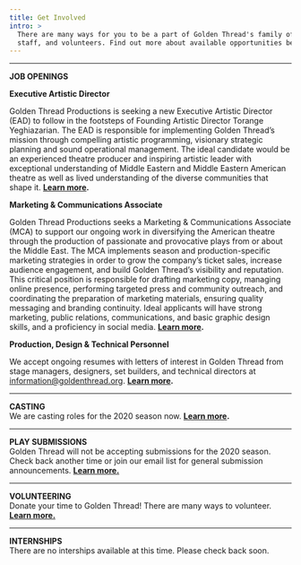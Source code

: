 ```yaml
---
title: Get Involved
intro: >
  There are many ways for you to be a part of Golden Thread's family of artists,
  staff, and volunteers. Find out more about available opportunities below.
---
```

- - -

**JOB OPENINGS**

**Executive Artistic Director**

Golden Thread Productions is seeking a new Executive Artistic Director (EAD) to follow in the footsteps of Founding Artistic Director Torange Yeghiazarian. The EAD is responsible for implementing Golden Thread’s mission through compelling artistic programming, visionary strategic planning and sound operational management. The ideal candidate would be an experienced theatre producer and inspiring artistic leader with exceptional understanding of Middle Eastern and Middle Eastern American theatre as well as lived understanding of the diverse communities that shape it. **[Learn more](/get-involved/jobs/).**

 **Marketing & Communications Associate**

Golden Thread Productions seeks a Marketing & Communications Associate (MCA) to support our ongoing work in diversifying the American theatre through the production of passionate and provocative plays from or about the Middle East. The MCA implements season and production-specific marketing strategies in order to grow the company’s ticket sales, increase audience engagement, and build Golden Thread’s visibility and reputation. This critical position is responsible for drafting marketing copy, managing online presence, performing targeted press and community outreach, and coordinating the preparation of marketing materials, ensuring quality messaging and branding continuity. Ideal applicants will have strong marketing, public relations, communications, and basic graphic design skills, and a proficiency in social media. **[Learn more](/get-involved/jobs/).**

**Production, Design & Technical Personnel**

We accept ongoing resumes with letters of interest in Golden Thread from stage managers, designers, set builders, and technical directors at [information@goldenthread.org]((mailto:information@goldenthread.org)). **[Learn more](/get-involved/jobs/).**

- - -

**CASTING**\
We are casting roles for the 2020 season now. **[Learn more](/get-involved/casting/).**

- - -

**PLAY SUBMISSIONS**\
Golden Thread will not be accepting submissions for the 2020 season. Check back another time or join our email list for general submission announcements. **[Learn more.](/get-involved/submissions/)**

- - -

**VOLUNTEERING**\
Donate your time to Golden Thread! There are many ways to volunteer. **[Learn more.](/get-involved/volunteer/)**

- - -

**INTERNSHIPS**\
There are no interships available at this time. Please check back soon.